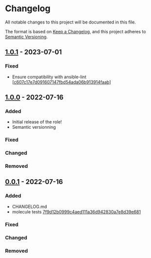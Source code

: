 # Changelog

All notable changes to this project will be documented in this file.

The format is based on [Keep a Changelog](https://keepachangelog.com/en/1.0.0/),
and this project adheres to [Semantic Versioning](https://semver.org/spec/v2.0.0.html).

## [1.0.1](https://gitlab.com/youtous/ansible-docker-configs-secrets-cleaner/-/tree/1.0.1) - 2023-07-01


### Fixed

- Ensure compatibility with ansible-lint [[c607c17e7d091607147fbd54ada06b913914faab](https://gitlab.com/youtous/ansible-docker-configs-secrets-cleaner/-/commit/c607c17e7d091607147fbd54ada06b913914faab)]

## [1.0.0](https://gitlab.com/youtous/ansible-docker-configs-secrets-cleaner/-/tree/1.0.0) - 2022-07-16


### Added

- Initial release of the role!
- Semantic versionning

### Fixed

### Changed

### Removed

## [0.0.1](https://gitlab.com/youtous/ansible-docker-configs-secrets-cleaner/-/tree/0.0.1) - 2022-07-16


### Added

- CHANGELOG.md
- molecule tests [7f9d12b0999c4aed111a36d942830a7e8d39e681](https://gitlab.com/youtous/ansible-docker-configs-secrets-cleaner/-/commit/7f9d12b0999c4aed111a36d942830a7e8d39e681)

### Fixed


### Changed


### Removed
